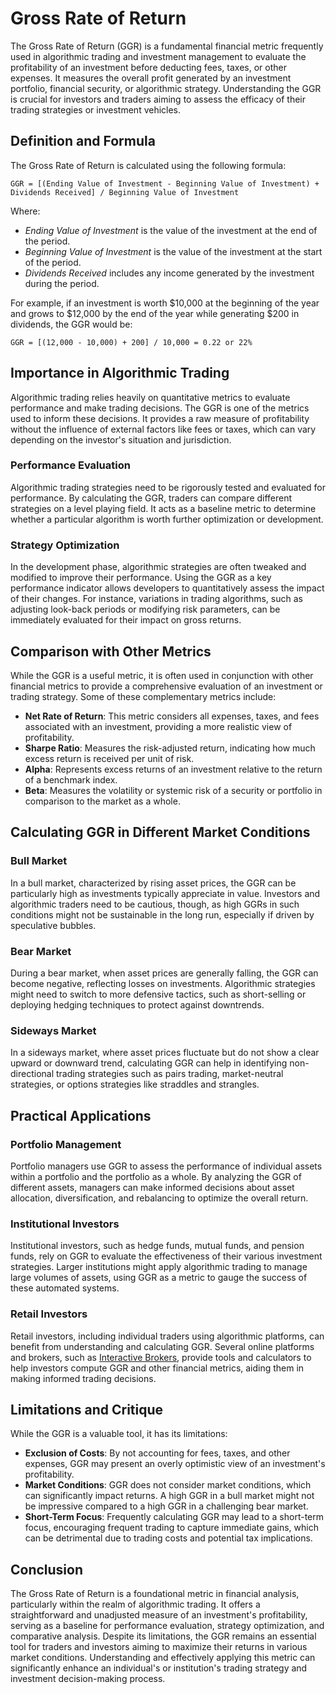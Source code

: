 # Gross Rate of Return

The Gross Rate of Return (GGR) is a fundamental financial metric frequently used in algorithmic trading and investment management to evaluate the profitability of an investment before deducting fees, taxes, or other expenses. It measures the overall profit generated by an investment portfolio, financial security, or algorithmic strategy. Understanding the GGR is crucial for investors and traders aiming to assess the efficacy of their trading strategies or investment vehicles.

## Definition and Formula

The Gross Rate of Return is calculated using the following formula:

```
GGR = [(Ending Value of Investment - Beginning Value of Investment) + Dividends Received] / Beginning Value of Investment
```

Where:
- *Ending Value of Investment* is the value of the investment at the end of the period.
- *Beginning Value of Investment* is the value of the investment at the start of the period.
- *Dividends Received* includes any income generated by the investment during the period.

For example, if an investment is worth $10,000 at the beginning of the year and grows to $12,000 by the end of the year while generating $200 in dividends, the GGR would be:

```
GGR = [(12,000 - 10,000) + 200] / 10,000 = 0.22 or 22%
```

## Importance in Algorithmic Trading

Algorithmic trading relies heavily on quantitative metrics to evaluate performance and make trading decisions. The GGR is one of the metrics used to inform these decisions. It provides a raw measure of profitability without the influence of external factors like fees or taxes, which can vary depending on the investor's situation and jurisdiction.

### Performance Evaluation

Algorithmic trading strategies need to be rigorously tested and evaluated for performance. By calculating the GGR, traders can compare different strategies on a level playing field. It acts as a baseline metric to determine whether a particular algorithm is worth further optimization or development.

### Strategy Optimization

In the development phase, algorithmic strategies are often tweaked and modified to improve their performance. Using the GGR as a key performance indicator allows developers to quantitatively assess the impact of their changes. For instance, variations in trading algorithms, such as adjusting look-back periods or modifying risk parameters, can be immediately evaluated for their impact on gross returns.

## Comparison with Other Metrics

While the GGR is a useful metric, it is often used in conjunction with other financial metrics to provide a comprehensive evaluation of an investment or trading strategy. Some of these complementary metrics include:

- **Net Rate of Return**: This metric considers all expenses, taxes, and fees associated with an investment, providing a more realistic view of profitability.
- **Sharpe Ratio**: Measures the risk-adjusted return, indicating how much excess return is received per unit of risk.
- **Alpha**: Represents excess returns of an investment relative to the return of a benchmark index.
- **Beta**: Measures the volatility or systemic risk of a security or portfolio in comparison to the market as a whole.

## Calculating GGR in Different Market Conditions

### Bull Market

In a bull market, characterized by rising asset prices, the GGR can be particularly high as investments typically appreciate in value. Investors and algorithmic traders need to be cautious, though, as high GGRs in such conditions might not be sustainable in the long run, especially if driven by speculative bubbles.

### Bear Market

During a bear market, when asset prices are generally falling, the GGR can become negative, reflecting losses on investments. Algorithmic strategies might need to switch to more defensive tactics, such as short-selling or deploying hedging techniques to protect against downtrends.

### Sideways Market

In a sideways market, where asset prices fluctuate but do not show a clear upward or downward trend, calculating GGR can help in identifying non-directional trading strategies such as pairs trading, market-neutral strategies, or options strategies like straddles and strangles.

## Practical Applications

### Portfolio Management

Portfolio managers use GGR to assess the performance of individual assets within a portfolio and the portfolio as a whole. By analyzing the GGR of different assets, managers can make informed decisions about asset allocation, diversification, and rebalancing to optimize the overall return.

### Institutional Investors

Institutional investors, such as hedge funds, mutual funds, and pension funds, rely on GGR to evaluate the effectiveness of their various investment strategies. Larger institutions might apply algorithmic trading to manage large volumes of assets, using GGR as a metric to gauge the success of these automated systems.

### Retail Investors

Retail investors, including individual traders using algorithmic platforms, can benefit from understanding and calculating GGR. Several online platforms and brokers, such as [Interactive Brokers](https://www.interactivebrokers.com/), provide tools and calculators to help investors compute GGR and other financial metrics, aiding them in making informed trading decisions.

## Limitations and Critique

While the GGR is a valuable tool, it has its limitations:

- **Exclusion of Costs**: By not accounting for fees, taxes, and other expenses, GGR may present an overly optimistic view of an investment's profitability.
- **Market Conditions**: GGR does not consider market conditions, which can significantly impact returns. A high GGR in a bull market might not be impressive compared to a high GGR in a challenging bear market.
- **Short-Term Focus**: Frequently calculating GGR may lead to a short-term focus, encouraging frequent trading to capture immediate gains, which can be detrimental due to trading costs and potential tax implications.

## Conclusion

The Gross Rate of Return is a foundational metric in financial analysis, particularly within the realm of algorithmic trading. It offers a straightforward and unadjusted measure of an investment's profitability, serving as a baseline for performance evaluation, strategy optimization, and comparative analysis. Despite its limitations, the GGR remains an essential tool for traders and investors aiming to maximize their returns in various market conditions. Understanding and effectively applying this metric can significantly enhance an individual's or institution's trading strategy and investment decision-making process.